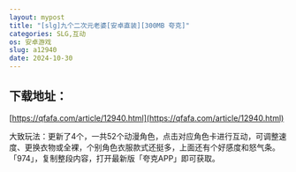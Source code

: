 ```yaml
---
layout: mypost
title: "[slg]九个二次元老婆[安卓直装][300MB 夸克]"
categories: SLG,互动
os: 安卓游戏
slug: a12940
date: 2024-10-30
---
```


## 下载地址：

[https://qfafa.com/article/12940.html](https://qfafa.com/article/12940.html)

大致玩法：更新了4个，一共52个动漫角色，点击对应角色卡进行互动，可调整速度、更换衣物或全裸，个别角色衣服款式还挺多，上面还有个好感度和怒气条。
「974」，复制整段内容，打开最新版「夸克APP」即可获取。